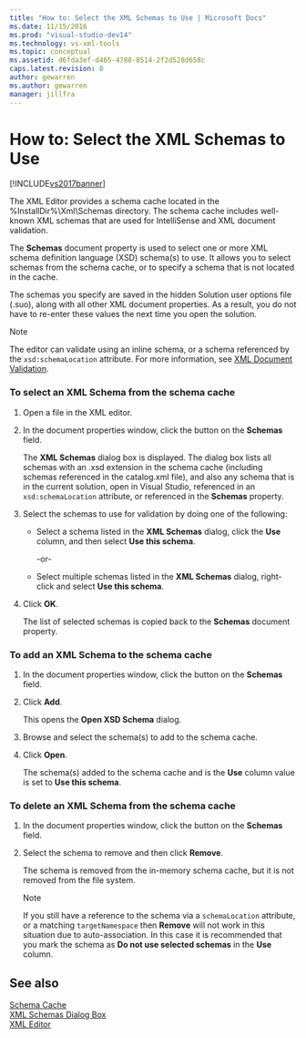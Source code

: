 ```yaml
---
title: "How to: Select the XML Schemas to Use | Microsoft Docs"
ms.date: 11/15/2016
ms.prod: "visual-studio-dev14"
ms.technology: vs-xml-tools
ms.topic: conceptual
ms.assetid: d6fda3ef-d465-4788-8514-2f2d528d658c
caps.latest.revision: 8
author: gewarren
ms.author: gewarren
manager: jillfra
---
```

# How to: Select the XML Schemas to Use
[!INCLUDE[vs2017banner](../includes/vs2017banner.md)]

The XML Editor provides a schema cache located in the %InstallDir%\Xml\Schemas directory. The schema cache includes well-known XML schemas that are used for IntelliSense and XML document validation.  
  
 The **Schemas** document property is used to select one or more XML schema definition language (XSD) schema(s) to use. It allows you to select schemas from the schema cache, or to specify a schema that is not located in the cache.  
  
 The schemas you specify are saved in the hidden Solution user options file (.suo), along with all other XML document properties. As a result, you do not have to re-enter these values the next time you open the solution.  
  
> [!NOTE]
> The editor can validate using an inline schema, or a schema referenced by the `xsd:schemaLocation` attribute. For more information, see [XML Document Validation](../xml-tools/xml-document-validation.md).  
  
### To select an XML Schema from the schema cache  
  
1. Open a file in the XML editor.  
  
2. In the document properties window, click the button on the **Schemas** field.  
  
    The **XML Schemas** dialog box is displayed. The dialog box lists all schemas with an .xsd extension in the schema cache (including schemas referenced in the catalog.xml file), and also any schema that is in the current solution, open in Visual Studio, referenced in an `xsd:schemaLocation` attribute, or referenced in the **Schemas** property.  
  
3. Select the schemas to use for validation by doing one of the following:  
  
   - Select a schema listed in the **XML Schemas** dialog, click the **Use** column, and then select **Use this schema**.  
  
     -or-  
  
   - Select multiple schemas listed in the **XML Schemas** dialog, right-click and select **Use this schema**.  
  
4. Click **OK**.  
  
    The list of selected schemas is copied back to the **Schemas** document property.  
  
### To add an XML Schema to the schema cache  
  
1. In the document properties window, click the button on the **Schemas** field.  
  
2. Click **Add**.  
  
     This opens the **Open XSD Schema** dialog.  
  
3. Browse and select the schema(s) to add to the schema cache.  
  
4. Click **Open**.  
  
     The schema(s) added to the schema cache and is the **Use** column value is set to **Use this schema**.  
  
### To delete an XML Schema from the schema cache  
  
1. In the document properties window, click the button on the **Schemas** field.  
  
2. Select the schema to remove and then click **Remove**.  
  
     The schema is removed from the in-memory schema cache, but it is not removed from the file system.  
  
    > [!NOTE]
    > If you still have a reference to the schema via a `schemaLocation` attribute, or a matching `targetNamespace` then **Remove** will not work in this situation due to auto-association. In this case it is recommended that you mark the schema as **Do not use selected schemas** in the **Use** column.  
  
## See also  
 [Schema Cache](../xml-tools/schema-cache.md)   
 [XML Schemas Dialog Box](../xml-tools/xml-schemas-dialog-box.md)   
 [XML Editor](../xml-tools/xml-editor.md)
